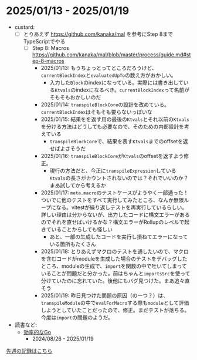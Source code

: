 # 2025/01/13 - 2025/01/19

- custard:
    - [ ] とりあえず <https://github.com/kanaka/mal> を参考にStep 8までTypeScriptでやる
        - [ ] Step 8: Macros <https://github.com/kanaka/mal/blob/master/process/guide.md#step-8-macros>
            - 2025/01/13: もうちょっとってところだろうけど、`currentBlockIndex`と`evaluatedUpTo`の数え方がおかしい。
                - 入力した`Block`のindexになっている。実際には書き出している`Ktvals`のindexになるべき。`currentBlockIndex`って名前がそもそもおかしいのだ
            - 2025/01/14: `transpileBlockCore`の設計を改めている。`currentBlockIndex`はそもそも要らないっぽいな
            - 2025/01/15: 結果をを返す用の最後の`Ktvals`とそれ以前の`Ktvals`を分ける方法はどうしても必要なので、そのための内部設計を考えている
                - `transpileBlockCore`で、結果を表す`Ktvals`までのoffsetを返せばよさそうだ
            - 2025/01/16: `transpileBlockCore`が`Ktvals`のoffsetを返すよう修正。
                - 現行の方法だと、今正に`transpileExpression`している`Ktvals`の長さがカウントされないのでは？それでいいのか？まあ試してから考えるか
            - 2025/01/17: `meta.macro`のテストケースがようやく一部通った！ついでに他のテストをすべて実行してみたところ、なんか無限ループになる。vitestが繰り返しテストを再実行しているらしい。詳しい理由は分からないが、出力したコードに構文エラーがあるのでそれを直せばいけるかな？構文エラーがRollupのレベルで起きていることからしても怪しい
                - あと、一部の生成したコードを実行し損ねてエラーになっている箇所もたくさん
            - 2025/01/18: とりあえずマクロのテストを通したいので、マクロを含むコードがmoduleを生成した場合のテストをデバッグしたところ、moduleの生成で、`import`を関数の中で吐いてしまっていることが問題だと分かった。前はちゃんと`importsSrc`を使って分けていたのに忘れていた。後他にもバグ見つけた。まあ追々直そう
            - 2025/01/19: 昨日見つけた問題の原因（の一つ？）は、`transpileModule`の中で`evalForMacro`する際も`module`として評価しようとしていたことだったので、修正。まだテストが落ちる。今度は`import`の問題のようだ。
- 読書など:
    - [効率的なGo](https://www.oreilly.co.jp//books/9784814400539/)
        - 2024/08/26 - 2025/01/19

[先週の記録はこちら](https://github.com/igrep/daily-commits/blob/85807aada5ec06df2bed9998d2c747c68b1b394e/yesterday.md)
